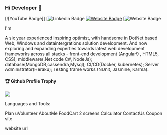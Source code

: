 ### Hi Developer 👋

[![YouTube Badge]]
[![Linkedin Badge](https://www.linkedin.com/in/hari-prasad-79a9a38a/)
[![Website Badge](https://img.shields.io/badge/WebSite-Aakash-green)](https://www.aakash.me)
[![Website Badge](https://stackoverflow.com/users/story/14606513)

I'm

A six year experienced inspiring optimist, with handsome in DotNet based Web, Windows and dataintergrations solution development. And now exploring and expanding experties towards latest web development frameworks across all stacks - front-end development (Angular9 , HTML5, CSS); middleware(.Net code C#, NodeJs); database(MongoDB,cassendra,Mysql); CI/CD(Docker, kubernetes); Server Administrator(Heraku); Testing frame works (NUnit, Jasmine, Karma).
 
 <div>
  <h4>🏆 Github Profile Trophy</h4>
  <a href="https://github.com/ryo-ma/github-profile-trophy">
    <img src="https://github-profile-trophy.vercel.app/?username=aakashdeveloper&column=7"/>
  </a>
</div>

Languages and Tools:


<!--
**Hari6494/Hari6494** is a ✨ _special_ ✨ repository because its `README.md` (this file) appears on your GitHub profile.

Here are some ideas to get you started:

- 🔭 I’m currently working on ...
- 🌱 I’m currently learning ...
- 👯 I’m looking to collaborate on ...
- 🤔 I’m looking for help with ...
- 💬 Ask me about ...
- 📫 How to reach me: ...
- 😄 Pronouns: ...
- ⚡ Fun fact: ...
-->


Plan 
uVolunteer 
AboutMe
FoodCart 2 screens
Calculator
ContactUs
Coupon site


website url
